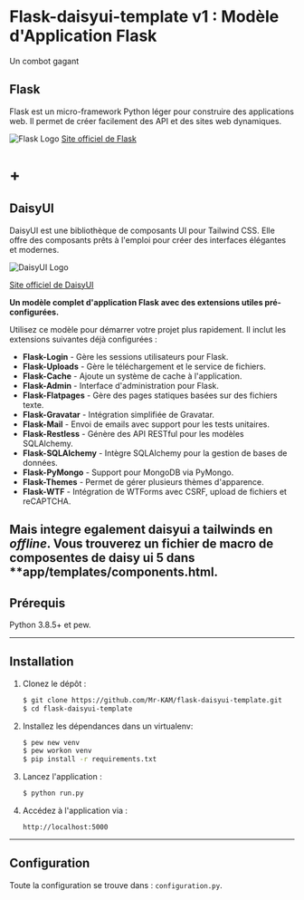 <think>

# **Flask-daisyui-template v1** : Modèle d'Application Flask

Un combot gagant <br>
## Flask
Flask est un micro-framework Python léger pour construire des applications web. Il permet de créer facilement des API et des sites web dynamiques.

![Flask Logo](https://upload.wikimedia.org/wikipedia/commons/3/3c/Flask_logo.svg|width=200)
[Site officiel de Flask](https://flask.palletsprojects.com/)
# +

## DaisyUI
DaisyUI est une bibliothèque de composants UI pour Tailwind CSS. Elle offre des composants prêts à l'emploi pour créer des interfaces élégantes et modernes.


![DaisyUI Logo](https://img.daisyui.com/images/daisyui-logo/daisyui-logotype.svg|width=200)

[Site officiel de DaisyUI](https://daisyui.com/)

**Un modèle complet d'application Flask avec des extensions utiles pré-configurées.**

Utilisez ce modèle pour démarrer votre projet plus rapidement. Il inclut les extensions suivantes déjà configurées :

* **Flask-Login** - Gère les sessions utilisateurs pour Flask.
* **Flask-Uploads** - Gère le téléchargement et le service de fichiers.
* **Flask-Cache** - Ajoute un système de cache à l'application.
* **Flask-Admin** - Interface d'administration pour Flask.
* **Flask-Flatpages** - Gère des pages statiques basées sur des fichiers texte.
* **Flask-Gravatar** - Intégration simplifiée de Gravatar.
* **Flask-Mail** - Envoi de emails avec support pour les tests unitaires.
* **Flask-Restless** - Génère des API RESTful pour les modèles SQLAlchemy.
* **Flask-SQLAlchemy** - Intègre SQLAlchemy pour la gestion de bases de données.
* **Flask-PyMongo** - Support pour MongoDB via PyMongo.
* **Flask-Themes** - Permet de gérer plusieurs thèmes d'apparence.
* **Flask-WTF** - Intégration de WTForms avec CSRF, upload de fichiers et reCAPTCHA.


Mais integre egalement daisyui a tailwinds en *offline*. Vous trouverez un fichier de macro de composentes de daisy ui 5 dans **app/templates/components.html.
---

## Prérequis
Python 3.8.5+ et pew.

---

## Installation

1. Clonez le dépôt :
   ```bash
   $ git clone https://github.com/Mr-KAM/flask-daisyui-template.git
   $ cd flask-daisyui-template
   ```

2. Installez les dépendances dans un virtualenv:
   ```bash
   $ pew new venv
   $ pew workon venv
   $ pip install -r requirements.txt
   ```

3. Lancez l'application :
   ```bash
   $ python run.py
   ```

4. Accédez à l'application via :
   ```
   http://localhost:5000
   ```

---

## Configuration
Toute la configuration se trouve dans : `configuration.py`.
